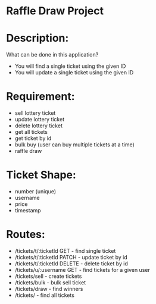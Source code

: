 # Raffle Draw Project

# Description:

What can be done in this application?

- You will find a single ticket using the given ID
- You will update a single ticket using the given ID

# Requirement:

- sell lottery ticket
- update lottery ticket
- delete lottery ticket
- get all tickets
- get ticket by id
- bulk buy (user can buy multiple tickets at a time)
- raffle draw

# Ticket Shape:

- number (unique)
- username
- price
- timestamp

# Routes:

- /tickets/t/:ticketId GET - find single ticket
- /tickets/t/:ticketId PATCH - update ticket by id
- /tickets/t/:ticketId DELETE - delete ticket by id
- /tickets/u/:username GET - find tickets for a given user
- /tickets/sell - create tickets
- /tickets/bulk - bulk sell ticket
- /tickets/draw - find winners
- /tickets/ - find all tickets
